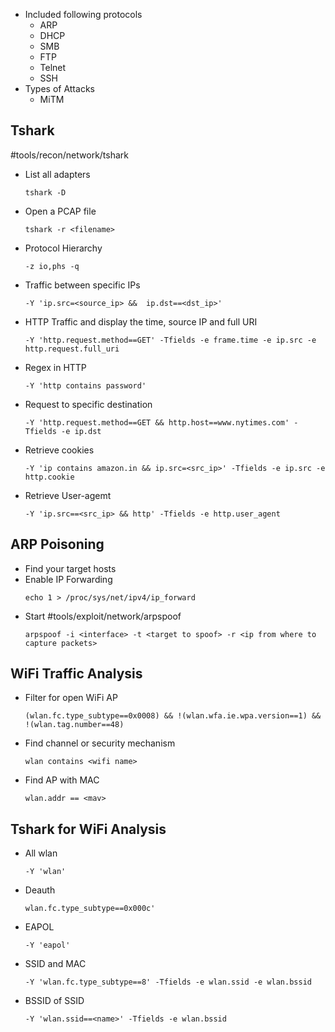 - Included following protocols
	- ARP
	- DHCP
	- SMB
	- FTP
	- Telnet
	- SSH
- Types of Attacks
	- MiTM

## Tshark
#tools/recon/network/tshark
- List all adapters
	```
	tshark -D
	```
- Open a PCAP file
	```
	tshark -r <filename>
	```
- Protocol Hierarchy
	```
	-z io,phs -q
	```
- Traffic between specific IPs
	```
	-Y 'ip.src=<source_ip> &&  ip.dst==<dst_ip>'
	```
- HTTP Traffic and display the time, source IP and full URI
	```
	-Y 'http.request.method==GET' -Tfields -e frame.time -e ip.src -e http.request.full_uri 
	```
- Regex in HTTP
	```
	-Y 'http contains password'
	```
- Request to specific destination
	```
	-Y 'http.request.method==GET && http.host==www.nytimes.com' -Tfields -e ip.dst
	```
- Retrieve cookies
	```
	-Y 'ip contains amazon.in && ip.src=<src_ip>' -Tfields -e ip.src -e http.cookie
	```
- Retrieve User-agemt
	```
	-Y 'ip.src==<src_ip> && http' -Tfields -e http.user_agent
	```

## ARP Poisoning
- Find your target hosts
- Enable IP Forwarding
	```
	echo 1 > /proc/sys/net/ipv4/ip_forward
	```
- Start #tools/exploit/network/arpspoof
	```
	arpspoof -i <interface> -t <target to spoof> -r <ip from where to capture packets>
	```

## WiFi Traffic Analysis
- Filter for open WiFi AP
	```
	(wlan.fc.type_subtype==0x0008) && !(wlan.wfa.ie.wpa.version==1) && !(wlan.tag.number==48)
	```
- Find channel or security mechanism
	```
	wlan contains <wifi name>
	```
- Find AP with MAC
	```
	wlan.addr == <mav>
	```

## Tshark for WiFi Analysis
- All wlan
	```
	-Y 'wlan'
	```
- Deauth
	```
	wlan.fc.type_subtype==0x000c'
	```
- EAPOL
	```
	-Y 'eapol'
	```
- SSID and MAC
	```
	-Y 'wlan.fc.type_subtype==8' -Tfields -e wlan.ssid -e wlan.bssid
	```
- BSSID of SSID
	```
	-Y 'wlan.ssid==<name>' -Tfields -e wlan.bssid
	```

